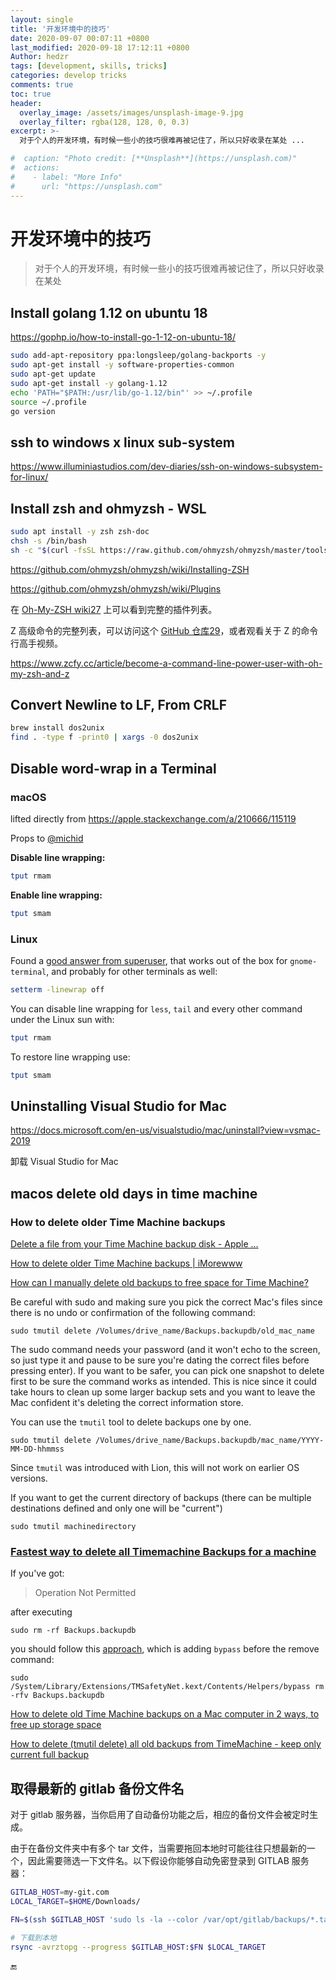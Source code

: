 ```yaml
---
layout: single
title: '开发环境中的技巧'
date: 2020-09-07 00:07:11 +0800
last_modified: 2020-09-18 17:12:11 +0800
Author: hedzr
tags: [development, skills, tricks]
categories: develop tricks
comments: true
toc: true
header:
  overlay_image: /assets/images/unsplash-image-9.jpg
  overlay_filter: rgba(128, 128, 0, 0.3)
excerpt: >-
  对于个人的开发环境，有时候一些小的技巧很难再被记住了，所以只好收录在某处 ...

#  caption: "Photo credit: [**Unsplash**](https://unsplash.com)"
#  actions:
#    - label: "More Info"
#      url: "https://unsplash.com"
---
```




# 开发环境中的技巧

> 对于个人的开发环境，有时候一些小的技巧很难再被记住了，所以只好收录在某处

>
>
>
>
> 





## Install golang 1.12 on ubuntu 18

https://gophp.io/how-to-install-go-1-12-on-ubuntu-18/

```bash
sudo add-apt-repository ppa:longsleep/golang-backports -y
sudo apt-get install -y software-properties-common
sudo apt-get update 
sudo apt-get install -y golang-1.12
echo 'PATH="$PATH:/usr/lib/go-1.12/bin"' >> ~/.profile
source ~/.profile
go version
```



## ssh to windows x linux sub-system

https://www.illuminiastudios.com/dev-diaries/ssh-on-windows-subsystem-for-linux/



## Install zsh and ohmyzsh - WSL

```bash
sudo apt install -y zsh zsh-doc
chsh -s /bin/bash
sh -c "$(curl -fsSL https://raw.github.com/ohmyzsh/ohmyzsh/master/tools/install.sh)"
```

https://github.com/ohmyzsh/ohmyzsh/wiki/Installing-ZSH

https://github.com/ohmyzsh/ohmyzsh/wiki/Plugins

在 [Oh-My-ZSH wiki](https://github.com/robbyrussell/oh-my-zsh/wiki/Plugins)[27](https://www.zcfy.cc/article/become-a-command-line-power-user-with-oh-my-zsh-and-z#27) 上可以看到完整的插件列表。

Z 高级命令的完整列表，可以访问这个 [GitHub 仓库](https://github.com/rupa/z)[29](https://www.zcfy.cc/article/become-a-command-line-power-user-with-oh-my-zsh-and-z#29)，或者观看关于 Z 的命令行高手视频。

https://www.zcfy.cc/article/become-a-command-line-power-user-with-oh-my-zsh-and-z







## Convert Newline to LF, From CRLF



```bash
brew install dos2unix
find . -type f -print0 | xargs -0 dos2unix
```



## Disable word-wrap in a Terminal



### macOS

lifted directly from https://apple.stackexchange.com/a/210666/115119

Props to [@michid](https://apple.stackexchange.com/users/13158/michid)

**Disable line wrapping:**

```bash
tput rmam
```

**Enable line wrapping:**

```bash
tput smam
```



### Linux

Found a [good answer from superuser](https://superuser.com/a/600694/134634), that works out of the box for `gnome-terminal`, and probably for other terminals as well:

```bash
setterm -linewrap off
```



You can disable line wrapping for `less`, `tail` and every other command under the Linux sun with:

```bash
tput rmam
```

To restore line wrapping use:

```bash
tput smam
```









## Uninstalling Visual Studio for Mac

https://docs.microsoft.com/en-us/visualstudio/mac/uninstall?view=vsmac-2019

卸载 Visual Studio for Mac







## macos delete old days in time machine

### How to delete older Time Machine backups

[Delete a file from your Time Machine backup disk - Apple ...](https://support.apple.com/guide/mac-help/delete-a-file-time-machine-backup-disk-mh26863/mac)

[How to delete older Time Machine backups | iMorewww](https://www.imore.com/how-delete-older-time-machine-backups)

[How can I manually delete old backups to free space for Time Machine?](https://apple.stackexchange.com/questions/39287/how-can-i-manually-delete-old-backups-to-free-space-for-time-machine)

Be careful with sudo and making sure you pick the correct Mac's files since there is no undo or confirmation of the following command:

```
sudo tmutil delete /Volumes/drive_name/Backups.backupdb/old_mac_name
```

The sudo command needs your password (and it won't echo to the screen, so just type it and pause to be sure you're dating the correct files before pressing enter). If you want to be safer, you can pick one snapshot to delete first to be sure the command works as intended. This is nice since it could take hours to clean up some larger backup sets and you want to leave the Mac confident it's deleting the correct information store.

You can use the `tmutil` tool to delete backups one by one.

```
sudo tmutil delete /Volumes/drive_name/Backups.backupdb/mac_name/YYYY-MM-DD-hhmmss
```

Since `tmutil` was introduced with Lion, this will not work on earlier OS versions.

If you want to get the current directory of backups (there can be multiple destinations defined and only one will be "current")

```
sudo tmutil machinedirectory
```



### [Fastest way to delete all Timemachine Backups for a machine](https://apple.stackexchange.com/questions/33314/fastest-way-to-delete-all-timemachine-backups-for-a-machine)

If you've got:

> Operation Not Permitted

after executing

```
sudo rm -rf Backups.backupdb
```

you should follow this [approach](https://superuser.com/questions/162690/how-can-i-delete-time-machine-files-using-the-commandline/387464#387464), which is adding `bypass` before the remove command:

```
sudo /System/Library/Extensions/TMSafetyNet.kext/Contents/Helpers/bypass rm -rfv Backups.backupdb
```



[How to delete old Time Machine backups on a Mac computer in 2 ways, to free up storage space](https://www.businessinsider.com/how-to-delete-backups-on-mac)

[How to delete (tmutil delete) all old backups from TimeMachine - keep only current full backup](https://apple.stackexchange.com/questions/281614/how-to-delete-tmutil-delete-all-old-backups-from-timemachine-keep-only-curre)





## 取得最新的 gitlab 备份文件名

对于 gitlab 服务器，当你启用了自动备份功能之后，相应的备份文件会被定时生成。

由于在备份文件夹中有多个 tar 文件，当需要拖回本地时可能往往只想最新的一个，因此需要筛选一下文件名。以下假设你能够自动免密登录到 GITLAB 服务器：

```bash
GITLAB_HOST=my-git.com
LOCAL_TARGET=$HOME/Downloads/

FN=$(ssh $GITLAB_HOST 'sudo ls -la --color /var/opt/gitlab/backups/*.tar|tail -1|awk "{print \$NF}"')

# 下载到本地
rsync -avrztopg --progress $GITLAB_HOST:$FN $LOCAL_TARGET
```









🔚